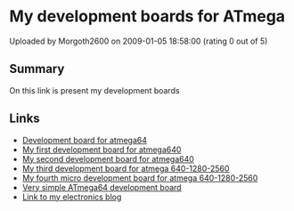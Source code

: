 # My development boards for ATmega

Uploaded by Morgoth2600 on 2009-01-05 18:58:00 (rating 0 out of 5)

## Summary

On this link is present my development boards

## Links

- [Development board for atmega64](http://digitalelectronicsandprograming.blogspot.com/2008/10/development-board-for-atmega64.html)
- [My first development board for atmega640](http://digitalelectronicsandprograming.blogspot.com/2008/10/development-board-1-for-atmega640.html)
- [My second development board for atmega640](http://digitalelectronicsandprograming.blogspot.com/2008/10/development-board-2-for-atmega640.html)
- [My third development board for atmega 640-1280-2560](http://digitalelectronicsandprograming.blogspot.com/2008/10/my-thirt-development-board-for.html)
- [My fourth micro development board for atmega 640-1280-2560](http://digitalelectronicsandprograming.blogspot.com/2008/11/my-fourth-micro-development-board-for.html)
- [Very simple ATmega64 development board](http://digitalelectronicsandprograming.blogspot.com/2008/11/atmega64-simple-board.html)
- [Link to my electronics blog](http://digitalelectronicsandprograming.blogspot.com/)
